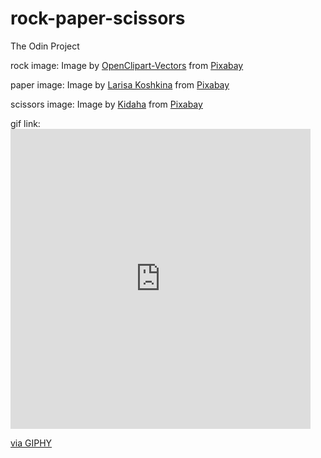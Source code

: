 # rock-paper-scissors
The Odin Project

rock image: Image by <a href="https://pixabay.com/users/openclipart-vectors-30363/?utm_source=link-attribution&amp;utm_medium=referral&amp;utm_campaign=image&amp;utm_content=576669">OpenClipart-Vectors</a> from <a href="https://pixabay.com//?utm_source=link-attribution&amp;utm_medium=referral&amp;utm_campaign=image&amp;utm_content=576669">Pixabay</a>

paper image: Image by <a href="https://pixabay.com/users/larisa-k-1107275/?utm_source=link-attribution&amp;utm_medium=referral&amp;utm_campaign=image&amp;utm_content=213717">Larisa Koshkina</a> from <a href="https://pixabay.com//?utm_source=link-attribution&amp;utm_medium=referral&amp;utm_campaign=image&amp;utm_content=213717">Pixabay</a>

scissors image: Image by <a href="https://pixabay.com/users/kidaha-6465786/?utm_source=link-attribution&amp;utm_medium=referral&amp;utm_campaign=image&amp;utm_content=2814022">Kidaha</a> from <a href="https://pixabay.com//?utm_source=link-attribution&amp;utm_medium=referral&amp;utm_campaign=image&amp;utm_content=2814022">Pixabay</a>

gif link: <iframe src="https://giphy.com/embed/Pk2qQx7aqx4TVc3ZGT" width="480" height="480" frameBorder="0" class="giphy-embed" allowFullScreen></iframe><p><a href="https://giphy.com/gifs/MetroByTMobile-countdown-metro-by-t-mobile-rule-your-day-Pk2qQx7aqx4TVc3ZGT">via GIPHY</a></p>

